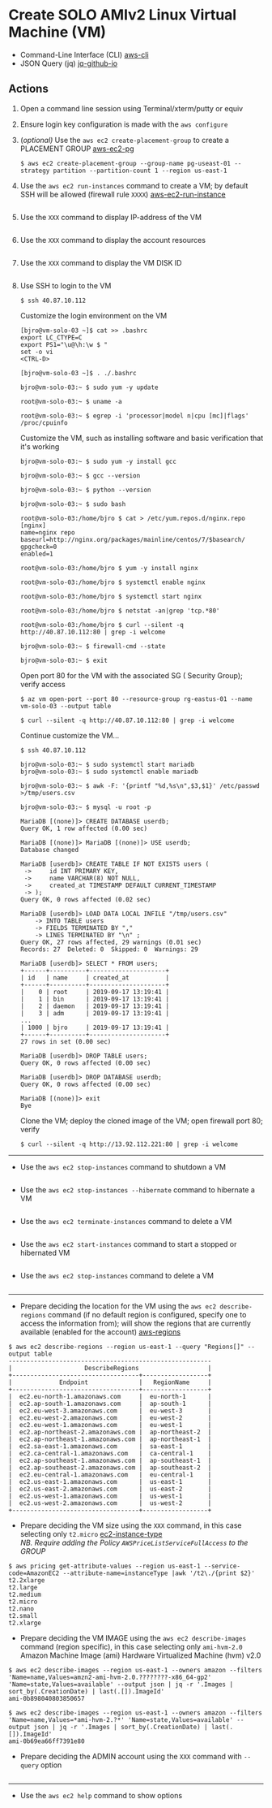 # Create SOLO AMIv2 Linux Virtual Machine (VM)
* Command-Line Interface (CLI) [aws-cli](https://aws.amazon.com/cli/)
* JSON Query (jq) [jq-github-io](https://stedolan.github.io/jq/)

## Actions
1. Open a command line session using Terminal/xterm/putty or equiv
1. Ensure login key configuration is made with  the `aws configure`
1. (<i>optional)</i> Use the `aws ec2 create-placement-group` to create a PLACEMENT GROUP [aws-ec2-pg](https://docs.aws.amazon.com/cli/latest/reference/ec2/create-placement-group.html)
   ```
   $ aws ec2 create-placement-group --group-name pg-useast-01 --strategy partition --partition-count 1 --region us-east-1
   ```
1. Use the `aws ec2 run-instances` command to create a VM; by default SSH will be allowed (firewall rule `XXXX`) [aws-ec2-run-instance](https://docs.aws.amazon.com/cli/latest/reference/ec2/run-instances.html)
   ```
    ```
1. Use the `XXX` command to display IP-address of the VM
    ```
    ```
1. Use the `XXX` command to display the account resources
    ```
    ```
1. Use the `XXX` command to display the VM DISK ID
    ```
    ```

1. Use SSH to login to the VM
   ```
   $ ssh 40.87.10.112
   ```
   Customize the login environment on the VM
   ```
   [bjro@vm-solo-03 ~]$ cat >> .bashrc
   export LC_CTYPE=C
   export PS1="\u@\h:\w $ "
   set -o vi
   <CTRL-D>
  
   [bjro@vm-solo-03 ~]$ . ./.bashrc
  
   bjro@vm-solo-03:~ $ sudo yum -y update
   
   root@vm-solo-03:~ $ uname -a

   root@vm-solo-03:~ $ egrep -i 'processor|model n|cpu [mc]|flags' /proc/cpuinfo

   ```
   Customize the VM, such as installing software and basic verification that it's working
   ```
   bjro@vm-solo-03:~ $ sudo yum -y install gcc
   
   bjro@vm-solo-03:~ $ gcc --version
   
   bjro@vm-solo-03:~ $ python --version
   
   bjro@vm-solo-03:~ $ sudo bash
   
   root@vm-solo-03:/home/bjro $ cat > /etc/yum.repos.d/nginx.repo
   [nginx]
   name=nginx repo
   baseurl=http://nginx.org/packages/mainline/centos/7/$basearch/
   gpgcheck=0
   enabled=1
   
   root@vm-solo-03:/home/bjro $ yum -y install nginx
   
   root@vm-solo-03:/home/bjro $ systemctl enable nginx
   
   root@vm-solo-03:/home/bjro $ systemctl start nginx
   
   root@vm-solo-03:/home/bjro $ netstat -an|grep 'tcp.*80'
   
   root@vm-solo-03:/home/bjro $ curl --silent -q http://40.87.10.112:80 | grep -i welcome
  
   bjro@vm-solo-03:~ $ firewall-cmd --state

   bjro@vm-solo-03:~ $ exit
   ```
   Open port 80 for the VM with the associated SG ( Security Group); verify access
   ```
   $ az vm open-port --port 80 --resource-group rg-eastus-01 --name vm-solo-03 --output table
  
   $ curl --silent -q http://40.87.10.112:80 | grep -i welcome
   ```
   Continue customize the VM...
   ```
   $ ssh 40.87.10.112
     
   bjro@vm-solo-03:~ $ sudo systemctl start mariadb
   bjro@vm-solo-03:~ $ sudo systemctl enable mariadb

   bjro@vm-solo-03:~ $ awk -F: '{printf "%d,%s\n",$3,$1}' /etc/passwd >/tmp/users.csv
   
   bjro@vm-solo-03:~ $ mysql -u root -p
   
   MariaDB [(none)]> CREATE DATABASE userdb;
   Query OK, 1 row affected (0.00 sec)
   
   MariaDB [(none)]> MariaDB [(none)]> USE userdb;
   Database changed
   
   MariaDB [userdb]> CREATE TABLE IF NOT EXISTS users (
    ->     id INT PRIMARY KEY,
    ->     name VARCHAR(8) NOT NULL,
    ->     created_at TIMESTAMP DEFAULT CURRENT_TIMESTAMP
    -> ); 
   Query OK, 0 rows affected (0.02 sec)
   
   MariaDB [userdb]> LOAD DATA LOCAL INFILE "/tmp/users.csv"
       -> INTO TABLE users
       -> FIELDS TERMINATED BY ","
       -> LINES TERMINATED BY "\n" ;
   Query OK, 27 rows affected, 29 warnings (0.01 sec)   
   Records: 27  Deleted: 0  Skipped: 0  Warnings: 29
   
   MariaDB [userdb]> SELECT * FROM users;
   +------+----------+---------------------+
   | id   | name     | created_at          |
   +------+----------+---------------------+
   |    0 | root     | 2019-09-17 13:19:41 |
   |    1 | bin      | 2019-09-17 13:19:41 |
   |    2 | daemon   | 2019-09-17 13:19:41 |
   |    3 | adm      | 2019-09-17 13:19:41 |
   ...
   | 1000 | bjro     | 2019-09-17 13:19:41 |
   +------+----------+---------------------+
   27 rows in set (0.00 sec)

   MariaDB [userdb]> DROP TABLE users;
   Query OK, 0 rows affected (0.00 sec)
   
   MariaDB [userdb]> DROP DATABASE userdb;
   Query OK, 0 rows affected (0.00 sec)
   
   MariaDB [(none)]> exit
   Bye
   ```
   Clone the VM; deploy the cloned image of the VM; open firewall port 80; verify
   ```
   $ curl --silent -q http://13.92.112.221:80 | grep -i welcome
   ```
***
* Use the `aws ec2 stop-instances` command to shutdown a VM
```
```
* Use the `aws ec2 stop-instances --hibernate` command to hibernate a VM
```
```
* Use the `aws ec2 terminate-instances` command to delete a VM
```
```
* Use the `aws ec2 start-instances` command to start a stopped or hibernated VM
```
```
* Use the `aws ec2 stop-instances` command to delete a VM
 ```
```
***

* Prepare deciding the location for the VM using the `aws ec2 describe-regions` command (if no default region is configured, specify one to access the information from); will show the regions  that  are  currently available (enabled for the account) [aws-regions](https://docs.aws.amazon.com/en_pv/AWSEC2/latest/UserGuide/using-regions-availability-zones.html)
 ```
$ aws ec2 describe-regions --region us-east-1 --query "Regions[]" --output table
--------------------------------------------------------
|                    DescribeRegions                   |
+-----------------------------------+------------------+
|             Endpoint              |   RegionName     |
+-----------------------------------+------------------+
|  ec2.eu-north-1.amazonaws.com     |  eu-north-1      |
|  ec2.ap-south-1.amazonaws.com     |  ap-south-1      |
|  ec2.eu-west-3.amazonaws.com      |  eu-west-3       |
|  ec2.eu-west-2.amazonaws.com      |  eu-west-2       |
|  ec2.eu-west-1.amazonaws.com      |  eu-west-1       |
|  ec2.ap-northeast-2.amazonaws.com |  ap-northeast-2  |
|  ec2.ap-northeast-1.amazonaws.com |  ap-northeast-1  |
|  ec2.sa-east-1.amazonaws.com      |  sa-east-1       |
|  ec2.ca-central-1.amazonaws.com   |  ca-central-1    |
|  ec2.ap-southeast-1.amazonaws.com |  ap-southeast-1  |
|  ec2.ap-southeast-2.amazonaws.com |  ap-southeast-2  |
|  ec2.eu-central-1.amazonaws.com   |  eu-central-1    |
|  ec2.us-east-1.amazonaws.com      |  us-east-1       |
|  ec2.us-east-2.amazonaws.com      |  us-east-2       |
|  ec2.us-west-1.amazonaws.com      |  us-west-1       |
|  ec2.us-west-2.amazonaws.com      |  us-west-2       |
+-----------------------------------+------------------+
```
* Prepare deciding the VM size using the `XXX` command, in this case selecting only `t2.micro` 
[ec2-instance-type](https://aws.amazon.com/ec2/instance-types/)
<br><i>NB. Require adding the Policy `AWSPriceListServiceFullAccess` to the GROUP</i>
```
$ aws pricing get-attribute-values --region us-east-1 --service-code=AmazonEC2 --attribute-name=instanceType |awk '/t2\./{print $2}'
t2.2xlarge
t2.large
t2.medium
t2.micro
t2.nano
t2.small
t2.xlarge
```
* Prepare deciding the VM IMAGE using the `aws ec2 describe-images` command (region specific), in this case selecting only `ami-hvm-2.0` Amazon Machine Image (ami) Hardware Virtualized Machine (hvm) v2.0
```
$ aws ec2 describe-images --region us-east-1 --owners amazon --filters 'Name=name,Values=amzn2-ami-hvm-2.0.????????-x86_64-gp2' 'Name=state,Values=available' --output json | jq -r '.Images | sort_by(.CreationDate) | last(.[]).ImageId'
ami-0b898040803850657

$ aws ec2 describe-images --region us-east-1 --owners amazon --filters 'Name=name,Values=*ami-hvm-2.?*' 'Name=state,Values=available' --output json | jq -r '.Images | sort_by(.CreationDate) | last(.[]).ImageId'
ami-0b69ea66ff7391e80
```
* Prepare deciding the ADMIN account using the `XXX` command with `--query` option
```
```
***

* Use the `aws ec2 help` command to show options
```
```
